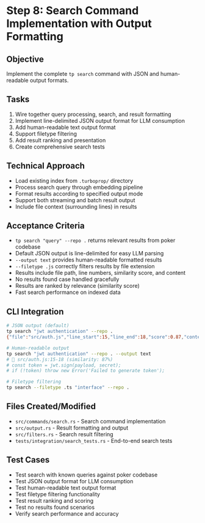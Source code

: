 # Step 8: Search Command Implementation with Output Formatting

## Objective
Implement the complete `tp search` command with JSON and human-readable output formats.

## Tasks
1. Wire together query processing, search, and result formatting
2. Implement line-delimited JSON output format for LLM consumption
3. Add human-readable text output format
4. Support filetype filtering
5. Add result ranking and presentation
6. Create comprehensive search tests

## Technical Approach
- Load existing index from `.turboprop/` directory
- Process search query through embedding pipeline
- Format results according to specified output mode
- Support both streaming and batch result output
- Include file context (surrounding lines) in results

## Acceptance Criteria
- `tp search "query" --repo .` returns relevant results from poker codebase
- Default JSON output is line-delimited for easy LLM parsing
- `--output text` provides human-readable formatted results
- `--filetype .js` correctly filters results by file extension
- Results include file path, line numbers, similarity score, and content
- No results found case handled gracefully
- Results are ranked by relevance (similarity score)
- Fast search performance on indexed data

## CLI Integration
```bash
# JSON output (default)
tp search "jwt authentication" --repo .
{"file":"src/auth.js","line_start":15,"line_end":18,"score":0.87,"content":"..."}

# Human-readable output
tp search "jwt authentication" --repo . --output text
# 📄 src/auth.js:15-18 (similarity: 87%)
# const token = jwt.sign(payload, secret);
# if (!token) throw new Error('Failed to generate token');

# Filetype filtering
tp search --filetype .ts "interface" --repo .
```

## Files Created/Modified
- `src/commands/search.rs` - Search command implementation
- `src/output.rs` - Result formatting and output
- `src/filters.rs` - Search result filtering
- `tests/integration/search_tests.rs` - End-to-end search tests

## Test Cases
- Test search with known queries against poker codebase
- Test JSON output format for LLM consumption
- Test human-readable text output format
- Test filetype filtering functionality
- Test result ranking and scoring
- Test no results found scenarios
- Verify search performance and accuracy